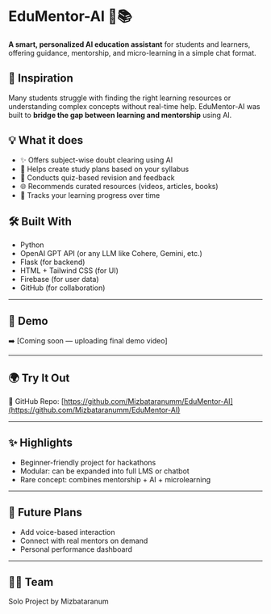 # EduMentor-AI 🧠📚  
**A smart, personalized AI education assistant** for students and learners, offering guidance, mentorship, and micro-learning in a simple chat format.

## 🚀 Inspiration
Many students struggle with finding the right learning resources or understanding complex concepts without real-time help. EduMentor-AI was built to **bridge the gap between learning and mentorship** using AI.

## 💡 What it does
- ✨ Offers subject-wise doubt clearing using AI
- 📅 Helps create study plans based on your syllabus
- 🧪 Conducts quiz-based revision and feedback
- 🌐 Recommends curated resources (videos, articles, books)
- 🔁 Tracks your learning progress over time


## 🛠️ Built With
- Python
- OpenAI GPT API (or any LLM like Cohere, Gemini, etc.)
- Flask (for backend)
- HTML + Tailwind CSS (for UI)
- Firebase (for user data)
- GitHub (for collaboration)

---

## 🎥 Demo
➡️ [Coming soon — uploading final demo video]

---

## 🌍 Try It Out
🔗 GitHub Repo: [https://github.com/Mizbataranumm/EduMentor-AI](https://github.com/Mizbataranumm/EduMentor-AI)

---

## ✨ Highlights
- Beginner-friendly project for hackathons
- Modular: can be expanded into full LMS or chatbot
- Rare concept: combines mentorship + AI + microlearning

---

## 🔮 Future Plans
- Add voice-based interaction
- Connect with real mentors on demand
- Personal performance dashboard

---

## 👩‍💻 Team
Solo Project by Mizbataranum
